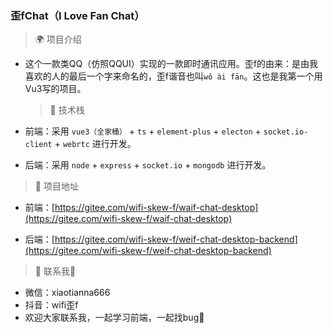 ### 歪fChat（I Love Fan Chat）

> 🌍 项目介绍

- 这个一款类QQ（仿照QQUI）实现的一款即时通讯应用。歪f的由来：是由我喜欢的人的最后一个字来命名的，歪f谐音也叫`wǒ ài fān`。这也是我第一个用Vu3写的项目。

  > 🥇 技术栈

- 前端：采用 `vue3（全家桶）` + `ts` + `element-plus` + `electon` + `socket.io-client` + `webrtc` 进行开发。

- 后端：采用 `node` + `express` + `socket.io` + `mongodb` 进行开发。

> 🚞 项目地址

- 前端：[https://gitee.com/wifi-skew-f/waif-chat-desktop](https://gitee.com/wifi-skew-f/waif-chat-desktop)

- 后端：[https://gitee.com/wifi-skew-f/weif-chat-desktop-backend](https://gitee.com/wifi-skew-f/weif-chat-desktop-backend)

> 🦁️ 联系我👏

- 微信：xiaotianna666
- 抖音：wifi歪f
- 欢迎大家联系我，一起学习前端，一起找bug🥰
